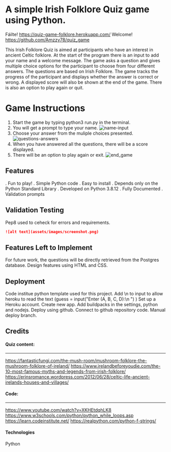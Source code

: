 # A simple Irish Folklore Quiz game using Python.
Fáilte! https://quiz-game-folklore.herokuapp.com/
Welcome! https://github.com/Amzzy78/quiz_game

This Irish Folklore Quiz is aimed at participants who have an interest in ancient Celtic folklore. 
At the start of the program there is an input to add your name and a welcome message. The game asks a question and gives multiple choice options for the participant to choose from four different answers. The questions are based on Irish Folklore.
The game tracks the progress of the participant and displays whether the answer is correct or wrong. A displayed score will also be shown at the end of the game.
There is also an option to play again or quit.


# Game Instructions

1. Start the game by typing python3 run.py in the terminal.
 2. You will get a prompt to type your name.
![name-input](https://user-images.githubusercontent.com/62209464/159185925-84de3e74-7bbb-4b17-8249-c279600c9507.jpg)
3. Choose your answer from the muliple choices presented.
![questions-answers](https://user-images.githubusercontent.com/62209464/159185908-dd3249bb-2717-4a55-870d-647d4413c54a.jpg)
4. When you have answered all the questions, there will be a score displayed.
5. There will be an option to play again or exit.
![end_game](https://user-images.githubusercontent.com/62209464/159185931-d87dd255-e80c-4c90-97b8-21265dfd69c4.jpg)

## Features
. Fun to play!
. Simple Python code
. Easy to install
. Depends only on the Python Standard Library
. Developed on Python 3.8.12
. Fully Documented
. Validation prompts

## Validation Testing
Pep8 used to ceheck for errors and requirements. 
```md
![alt text](assets/images/screenshot.png)
```
## Features Left to Implement
For future work, the questions will be directly retrieved from the Postgres database.
Design features using HTML and CSS.

## Deployment
Code institue python template used for this project.
Add \n to input to allow heroku to read the text (guess = input("Enter (A, B, C, D):\n ") )
Set up a Heroku account.
Create new app.
Add buildpacks in the settings, python and nodejs.
Deploy using github.
Connect to github repository code.
Manual deploy branch.

## Credits

   #### Quiz content:
   -------- 
https://fantasticfungi.com/the-mush-room/mushroom-folklore-the-mushroom-folklore-of-ireland/
https://www.irelandbeforeyoudie.com/the-10-most-famous-myths-and-legends-from-irish-folklore/
https://erinsromance.wordpress.com/2012/06/28/celtic-life-ancient-irelands-houses-and-villages/

   #### Code:
   -------- 
https://www.youtube.com/watch?v=XKHEtdqhLK8
https://www.w3schools.com/python/python_while_loops.asp
https://learn.codeinstitute.net/
https://realpython.com/python-f-strings/
#### Technologies 
Python













